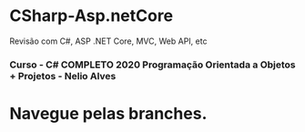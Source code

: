 # CSharp-Asp.netCore 
Revisão com C#, ASP .NET Core, MVC, Web API, etc


### Curso - C# COMPLETO 2020 Programação Orientada a Objetos + Projetos - Nelio Alves 



# Navegue pelas branches.
